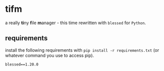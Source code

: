 # tifm
a really **ti**ny **f**ile **m**anager - this time rewritten with `blessed` for `Python`.

## requirements
install the following requirements with `pip install -r requirements.txt` (or whatever command you use to access pip).

```
blessed==1.20.0
```
